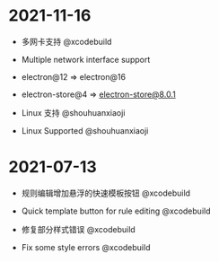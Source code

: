 # 2021-11-16
- 多网卡支持 @xcodebuild
- Multiple network interface support
- electron@12 => electron@16
- electron-store@4 => electron-store@8.0.1

- Linux 支持 @shouhuanxiaoji
- Linux Supported @shouhuanxiaoji
# 2021-07-13

- 规则编辑增加悬浮的快速模板按钮 @xcodebuild
- Quick template button for rule editing @xcodebuild

- 修复部分样式错误 @xcodebuild
- Fix some style errors @xcodebuild

 